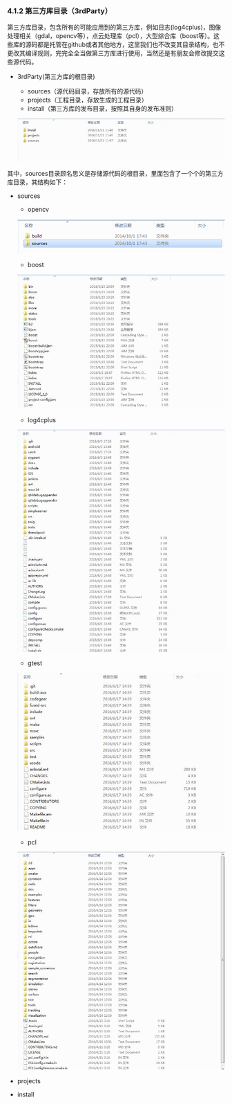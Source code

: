 ### 4.1.2 第三方库目录（3rdParty）

第三方库目录，包含所有的可能应用到的第三方库，例如日志\(log4cplus\)，图像处理相关（gdal，opencv等），点云处理库（pcl），大型综合库（boost等）。这些库的源码都是托管在github或者其他地方，这里我们也不改变其目录结构，也不更改其编译规则，完完全全当做第三方库进行使用，当然还是有朋友会修改提交这些源代码。

* 3rdParty\(第三方库的根目录\)

  * sources（源代码目录，存放所有的源代码）
  * projects（工程目录，存放生成的工程目录）
  * install（第三方库的发布目录，按照其自身的发布准则）

  ![](/assets/3rdParty.jpg)

其中，sources目录顾名思义是存储源代码的根目录，里面包含了一个个的第三方库目录，其结构如下：

* sources

  * opencv

  ![](/assets/opencv.png)

  * boost

  ![](/assets/boost.jpg)

  * log4cplus

  ![](/assets/log4clus.jpg)

  * gtest

  ![](/assets/gtest.jpg)

  * pcl

  ![](/assets/pcl.jpg)

* projects

* install

